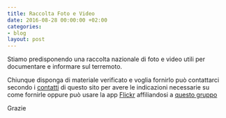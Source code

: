 ```yaml
---
title: Raccolta Foto e Video
date: 2016-08-28 00:00:00 +02:00
categories:
- blog
layout: post
---
```


Stiamo predisponendo una raccolta nazionale di foto e video utili per documentare e informare sul terremoto.

Chiunque disponga di materiale verificato e voglia fornirlo può contattarci secondo i [contatti](http://terremotocentroitalia.info/aiuto/) di questo sito per avere le indicazioni necessarie su come fornirle oppure può usare la app [Flickr](https://www.flickr.com/) affiliandosi a [questo gruppo](https://www.flickr.com/groups/3003557@N20/)

Grazie

